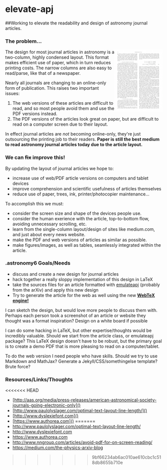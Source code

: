 elevate-apj
===========

##Working to elevate the readability and design of astronomy journal articles.


### The problem...

<img align="right" src="old.png">
The design for most journal articles in astronomy is a two-column, highly condensed layout. This format makes efficient use of paper, which in turn reduces printing costs. The narrow columns are also easy to read/parse, like that of a newspaper. 

Nearly all journals are changing to an online-only form of publication. This raises two important issues:

1. The web versions of these articles are difficult to read, and so most people avoid them and use the PDF versions instead.
2. The PDF versions of the articles look great on paper, but are difficult to read on a computer screen due to their layout.

In effect journal articles are *not* becoming online-only, they're just outsourcing the printing job to their readers. **Paper is still the best medium to read astronomy journal articles today due to the article layout.**

### We can ~~fix~~ improve this!

By updating the layout of journal articles we hope to:

- increase use of web/PDF article versions on computers and tablet devices
- improve comprehension and scientific usefulness of articles themselves
- reduce use of paper, trees, ink, printer/photocopier maintenance...


To accomplish this we must:

- consider the screen size and shape of the devices people use.
- consider the human exerience with the article, top-to-bottom flow, avoiding unnecessary scrolling, etc.
- learn from the single-column layout/design of sites like medium.com, and just about every news website.
- make the PDF and web versions of articles as similar as possible.
- make figures/images, as well as tables, seamlessly integrated within the article.

### .astronomy6 Goals/Needs
- discuss and create a new design for journal articles
- hack together a really sloppy implementation of this design in LaTeX
- take the sources files for an article formatted with [emulateapj](http://hea-www.harvard.edu/~alexey/emulateapj/) (probably from the arXiv) and apply this new design
- Try to generate the article for the web as well using the new [**WebTeX engine!**](https://github.com/pkgw/webtex)

I can sketch the design, but would love more people to discuss them with. Perhaps each person took a screenshot of an article or website they thought was a format inspiration? Design on a white board if possible

I can do some hacking in LaTeX, but other expertise/thoughts would be incredibly valuable. Should we start from the article class, or emulateapj package? This LaTeX design doesn't have to be robust, but the primary goal is to create a demo PDF that is more pleasing to read on a computer/tablet.

To do the web version I need people who have skills. Should we try to use Markdown and MathJax? Generate a Jekyll/CSS/somethingelse template? Brute force?


### Resources/Links/Thoughts
<<<<<<< HEAD
- [http://aas.org/media/press-releases/american-astronomical-society-journals-going-electronic-only]()
- [http://www.paulolyslager.com/optimal-text-layout-line-length/]()
- [http://www.dyslexiefont.com]()
- [https://www.authorea.com]()
=======
- http://www.paulolyslager.com/optimal-text-layout-line-length/
- http://www.dyslexiefont.com
- https://www.authorea.com
- http://www.nngroup.com/articles/avoid-pdf-for-on-screen-reading/
- https://medium.com/the-physics-arxiv-blog
>>>>>>> 9bf66234ab6ac010ae610cbc1c518db8655b710e
